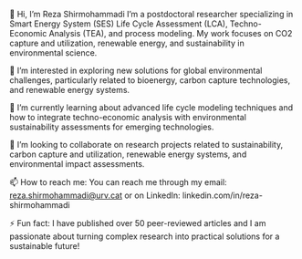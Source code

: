 👋 Hi, I’m Reza Shirmohammadi
I’m a postdoctoral researcher specializing in Smart Energy System (SES) Life Cycle Assessment (LCA), Techno-Economic Analysis (TEA), and process modeling. My work focuses on CO2 capture and utilization, renewable energy, and sustainability in environmental science.

👀 I’m interested in exploring new solutions for global environmental challenges, particularly related to bioenergy, carbon capture technologies, and renewable energy systems.

🌱 I’m currently learning about advanced life cycle modeling techniques and how to integrate techno-economic analysis with environmental sustainability assessments for emerging technologies.

💞️ I’m looking to collaborate on research projects related to sustainability, carbon capture and utilization, renewable energy systems, and environmental impact assessments.

📫 How to reach me:
You can reach me through my email: reza.shirmohammadi@urv.cat or on LinkedIn: linkedin.com/in/reza-shirmohammadi



⚡ Fun fact: I have published over 50 peer-reviewed articles and I am passionate about turning complex research into practical solutions for a sustainable future!



<!---
reza-shirmohammadi/reza-shirmohammadi is a ✨ special ✨ repository because its `README.md` (this file) appears on your GitHub profile.
You can click the Preview link to take a look at your changes.
--->
